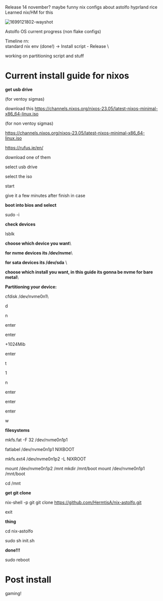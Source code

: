 Release 14 november? maybe
funny nix configs about astolfo
hyprland rice
Learned nix/HM for this

![1699121802-wayshot](https://github.com/HermitsA/nix-astolfo/assets/149957167/0fbf0c2e-8464-416a-80d2-60243922a20e)

Astolfo OS current progress (non flake configs)


Timeline rn: \
standard nix env (done!) -> Install script - Release \

working on partitioning script and stuff

# Current install guide for nixos 

**get usb drive**

(for ventoy sigmas)

download this
https://channels.nixos.org/nixos-23.05/latest-nixos-minimal-x86_64-linux.iso

(for non ventoy sigmas)

https://channels.nixos.org/nixos-23.05/latest-nixos-minimal-x86_64-linux.iso

https://rufus.ie/en/

download one of them

select usb drive

select the iso

start

give it a few minutes after finish in case


**boot into bios and select**


sudo -i

**check devices**

lsblk 

**choose which device you want**\

**for nvme devices its /dev/nvme**\ 

**for sata devices its /dev/sda** \

**choose which install you want, in this guide its gonna be nvme for bare metal**\


**Partitioning your device:**

cfdisk /dev/nvme0n1\

d

n

enter

enter

+1024Mib

enter

t

1

n

enter

enter

enter

w

**filesystems**

mkfs.fat -F 32 /dev/nvme0n1p1

fatlabel /dev/nvme0n1p1 NIXBOOT

mkfs.ext4 /dev/nvme0n1p2 -L NIXROOT


mount /dev/nvme0n1p2 /mnt
mkdir /mnt/boot
mount /dev/nvme0n1p1 /mnt/boot

cd /mnt

**get git clone**


nix-shell -p git 
git clone https://github.com/HermtisA/nix-astolfo.git

exit

**thing**

cd nix-astolfo

sudo sh init.sh

**done!!!**

sudo reboot


# Post install

gaming!
